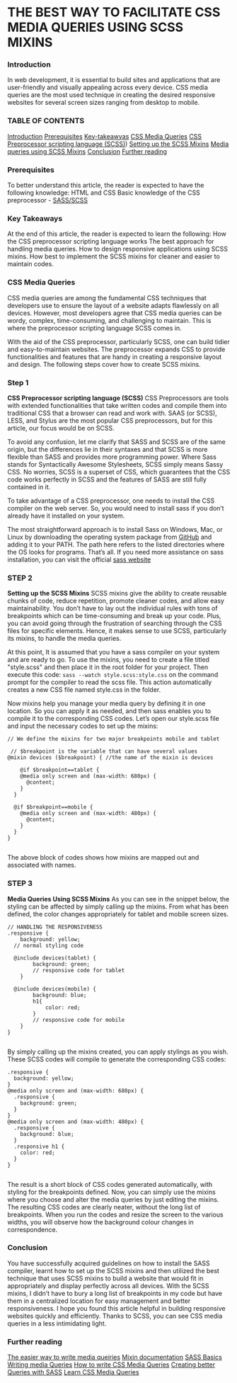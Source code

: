 # THE BEST WAY TO FACILITATE CSS MEDIA QUERIES USING SCSS MIXINS
### Introduction
In web development, it is essential to build sites and applications that are user-friendly and visually appealing across every device. CSS media queries are the most used technique in creating the desired responsive websites for several screen sizes ranging from desktop to mobile. 


### TABLE OF CONTENTS
[Introduction](#Introduction)
[Prerequisites](#prerequisites)
[Key-takeawyas](#key-takeaways)
[CSS Media Queries](#css-media-queries)
[CSS Preprocessor scripting language (SCSS)](#css-preprocessor-scripting-language-scss))
[Setting up the SCSS Mixins](setting-up-the-sccs-mixins)
[Media queries using SCSS Mixins](#media-queries-using-scss-mixins)
[Conclusion](#conclusion)
[Further reading](#furtherreading)

### Prerequisites
To better understand this article, the reader is expected to have the following knowledge: 
HTML and CSS 
Basic knowledge of the CSS preprocessor - [SASS/SCSS](https://sass-lang.com)

### Key Takeaways 
At the end of this article, the reader is expected to learn the following: 
How the CSS preprocessor scripting language works
The best approach for handling media queries.
How to design responsive applications using SCSS mixins.
How best to implement the SCSS mixins for cleaner and easier to maintain codes.


### CSS Media Queries 
CSS media queries are among the fundamental CSS techniques that developers use to ensure the layout of a website adapts flawlessly on all devices. However, most developers agree that CSS media queries can be wordy, complex, time-consuming, and challenging to maintain. This is where the preprocessor scripting language SCSS comes in.

With the aid of the CSS preprocessor, particularly SCSS, one can build tidier and easy-to-maintain websites. The preprocessor expands CSS to provide functionalities and features that are handy in creating a responsive layout and design. The following steps cover how to create SCSS mixins. 

### Step 1
**CSS Preprocessor scripting language (SCSS)**
CSS Preprocessors are tools with extended functionalities that take written codes and compile them into traditional CSS that a browser can read and work with. SAAS (or SCSS), LESS, and Stylus are the most popular CSS preprocessors, but for this article, our focus would be on SCSS.
 
To avoid any confusion, let me clarify that SASS and SCSS are of the same origin, but the differences lie in their syntaxes and that SCSS is more flexible than SASS and provides more programming power. Where Sass stands for Syntactically Awesome Stylesheets, SCSS simply means Sassy CSS. No worries, SCSS is a superset of CSS, which guarantees that the CSS code works perfectly in SCSS and the features of SASS are still fully contained in it. 
 
To take advantage of a CSS preprocessor, one needs to install the CSS compiler on the web server. So, you would need to install sass if you don’t already have it installed on your system.
 
The most straightforward approach is to install Sass on Windows, Mac, or Linux by downloading the operating system package from [GitHub](https://github.com/sass/dart-sass/releases/tag/1.43.5) and adding it to your PATH. The path here refers to the listed directories where the OS looks for programs. 
That’s all. If you need more assistance on sass installation, you can visit the official [sass website](https://sass-lang.com)
 
### STEP 2
**Setting up the SCSS Mixins**
SCSS mixins give the ability to create reusable chunks of code, reduce repetition, promote cleaner codes, and allow easy maintainability. You don’t have to lay out the individual rules with tons of breakpoints which can be time-consuming and break up your code. Plus, you can avoid going through the frustration of searching through the CSS files for specific elements. Hence, it makes sense to use SCSS, particularly its mixins, to handle the media queries.
 
At this point, It is assumed that you have a sass compiler on your system and are ready to go. To use the mixins, you need to create a file titled "style.scss" and then place it in the root folder for your project. Then execute this code: ```sass --watch style.scss:style.css``` on the command prompt for the compiler to read the scss file. This action automatically creates a new CSS file named style.css in the folder.
 
Now mixins help you manage your media query by defining it in one location. So you can apply it as needed, and then sass enables you to compile it to the corresponding CSS codes.
Let’s open our style.scss file and input the necessary codes to set up the mixins:
 
 
```
// We define the mixins for two major breakpoints mobile and tablet
 
 // $breakpoint is the variable that can have several values
@mixin devices ($breakpoint) { //the name of the mixin is devices
  
    @if $breakpoint==tablet {    
    @media only screen and (max-width: 680px) {
      @content;
    }
  }
 
  @if $breakpoint==mobile {
    @media only screen and (max-width: 480px) {
      @content;
    }
  }
}
 
```
 
The above block of codes shows how mixins are mapped out and associated with names.
### STEP 3
**Media Queries Using SCSS Mixins**
As you can see in the snippet below, the styling can be affected by simply calling up the mixins. From what has been defined, the color changes appropriately for tablet and mobile screen sizes.
```
// HANDLING THE RESPONSIVENESS
.responsive {
    background: yellow;
  // normal styling code
 
  @include devices(tablet) {
        background: green;
        // responsive code for tablet
    }
 
  @include devices(mobile) {
        background: blue;
        h1{
            color: red;
        }
        // responsive code for mobile    
    }
}
 
```
By simply calling up the mixins created, you can apply stylings as you wish. These SCSS codes will compile to generate the corresponding CSS codes:
 
```
.responsive { 
  background: yellow;
}
@media only screen and (max-width: 680px) {
  .responsive {
    background: green;
  }
}
@media only screen and (max-width: 480px) {
  .responsive {
    background: blue;
  }
  .responsive h1 {
    color: red;
  }
}
 
```
The result is a short block of CSS codes generated automatically, with styling for the breakpoints defined.
Now, you can simply use the mixins where you choose and alter the media queries by just editing the mixins. The resulting CSS codes are clearly neater, without the long list of breakpoints. When you run the codes and resize the screen to the various widths, you will observe how the background colour changes in correspondence.
 

### Conclusion
You have successfully acquired guidelines on how to install the SASS compiler, learnt how to set up the SCSS mixins and then utilized the best technique that uses SCSS mixins to build a website that would fit in appropriately and display perfectly across all devices. 
With the SCSS mixins, I didn’t have to bury a long list of breakpoints in my code but have them in a centralized location for easy management and better responsiveness. I hope you found this article helpful in building responsive websites quickly and efficiently. Thanks to SCSS, you can see CSS media queries in a less intimidating light. 

### Further reading
[The easier way to write media queiries](https://levelup.gitconnected.com/the-easier-way-to-write-media-queries-with-scss-mixin-c7c956150551)
[Mixin documentation](https://sass-lang.com/documentation/at-rules/mixin)
[SASS Basics](https://sass-lang.com/guide)
[Writing media Queries](https://dev.to/heytulsiprasad/easy-to-write-media-queries-using-sass-mixins-1p2f)
[How to write CSS Media Queries](https://www.educative.io/edpresso/how-to-write-css-media-queries-using-sass-mixins)
[Creating better Queries with SASS](https://medium.com/nerd-for-tech/use-sass-to-create-better-media-queries-f5f149dc618c)
[Learn CSS Media Queries](https://www.freecodecamp.org/news/learn-css-media-queries-by-building-projects/)



